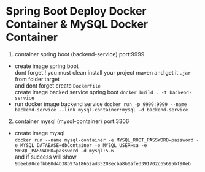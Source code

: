 # Spring Boot Deploy Docker Container & MySQL Docker Container 

1. container spring boot (backend-service) port:9999
- create image spring boot </br>
dont forget ! you must clean install your project maven and get it `.jar` from folder target<br/>
and dont forget create `Dockerfile` <br/>
create image backed service spring boot `docker build . -t backend-service`<br/>
- run docker image backend service
`docker run -p 9999:9999 --name backend-service --link mysql-container:mysql -d backend-service `

2. container mysql (mysql-container) port:3306
- create image mysql <br/>
`docker run --name mysql-container -e MYSQL_ROOT_PASSWORD=password -e MYSQL_DATABASE=dbContainer -e MYSQL_USER=sa -e MYSQL_PASSWORD=password -d mysql:5.6`
<br/>and if success will show `9deeb90cefbb80d4b38b97a18652ad35208ecba8b0afe3391702c65695bf90eb`<br/>
